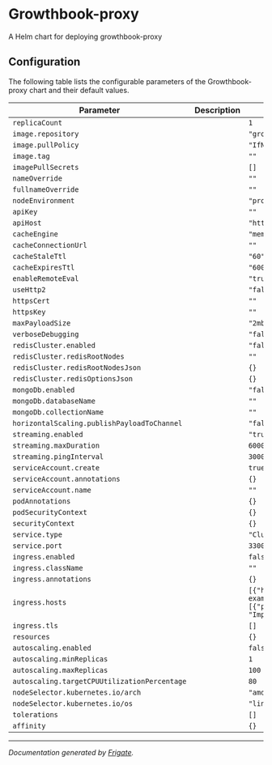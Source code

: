 
Growthbook-proxy
===========

A Helm chart for deploying growthbook-proxy


## Configuration

The following table lists the configurable parameters of the Growthbook-proxy chart and their default values.

| Parameter                | Description             | Default        |
| ------------------------ | ----------------------- | -------------- |
| `replicaCount` |  | `1` |
| `image.repository` |  | `"growthbook/proxy"` |
| `image.pullPolicy` |  | `"IfNotPresent"` |
| `image.tag` |  | `""` |
| `imagePullSecrets` |  | `[]` |
| `nameOverride` |  | `""` |
| `fullnameOverride` |  | `""` |
| `nodeEnvironment` |  | `"production"` |
| `apiKey` |  | `""` |
| `apiHost` |  | `"https://api.growthbook.io"` |
| `cacheEngine` |  | `"memory"` |
| `cacheConnectionUrl` |  | `""` |
| `cacheStaleTtl` |  | `"60"` |
| `cacheExpiresTtl` |  | `"600"` |
| `enableRemoteEval` |  | `"true"` |
| `useHttp2` |  | `"false"` |
| `httpsCert` |  | `""` |
| `httpsKey` |  | `""` |
| `maxPayloadSize` |  | `"2mb"` |
| `verboseDebugging` |  | `"false"` |
| `redisCluster.enabled` |  | `"false"` |
| `redisCluster.redisRootNodes` |  | `""` |
| `redisCluster.redisRootNodesJson` |  | `{}` |
| `redisCluster.redisOptionsJson` |  | `{}` |
| `mongoDb.enabled` |  | `"false"` |
| `mongoDb.databaseName` |  | `""` |
| `mongoDb.collectionName` |  | `""` |
| `horizontalScaling.publishPayloadToChannel` |  | `"false"` |
| `streaming.enabled` |  | `"true"` |
| `streaming.maxDuration` |  | `60000` |
| `streaming.pingInterval` |  | `30000` |
| `serviceAccount.create` |  | `true` |
| `serviceAccount.annotations` |  | `{}` |
| `serviceAccount.name` |  | `""` |
| `podAnnotations` |  | `{}` |
| `podSecurityContext` |  | `{}` |
| `securityContext` |  | `{}` |
| `service.type` |  | `"ClusterIP"` |
| `service.port` |  | `3300` |
| `ingress.enabled` |  | `false` |
| `ingress.className` |  | `""` |
| `ingress.annotations` |  | `{}` |
| `ingress.hosts` |  | `[{"host": "chart-example.local", "paths": [{"path": "/", "pathType": "ImplementationSpecific"}]}]` |
| `ingress.tls` |  | `[]` |
| `resources` |  | `{}` |
| `autoscaling.enabled` |  | `false` |
| `autoscaling.minReplicas` |  | `1` |
| `autoscaling.maxReplicas` |  | `100` |
| `autoscaling.targetCPUUtilizationPercentage` |  | `80` |
| `nodeSelector.kubernetes.io/arch` |  | `"amd64"` |
| `nodeSelector.kubernetes.io/os` |  | `"linux"` |
| `tolerations` |  | `[]` |
| `affinity` |  | `{}` |



---
_Documentation generated by [Frigate](https://frigate.readthedocs.io)._

